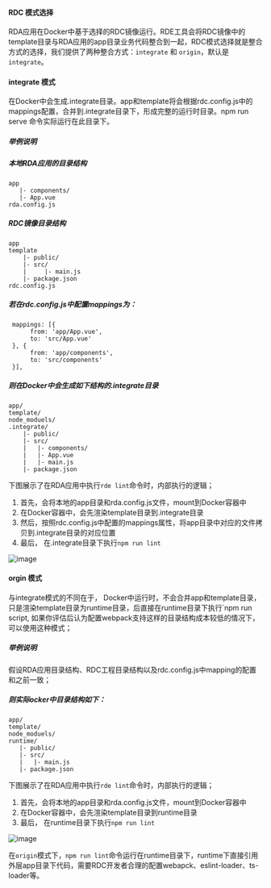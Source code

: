 #### RDC 模式选择

RDA应用在Docker中基于选择的RDC镜像运行。RDE工具会将RDC镜像中的template目录与RDA应用的app目录业务代码整合到一起，RDC模式选择就是整合方式的选择，我们提供了两种整合方式：`integrate` 和 `origin`，默认是 `integrate`。

#### integrate 模式

在Docker中会生成.integrate目录。app和template将会根据rdc.config.js中的mappings配置，合并到.integrate目录下，形成完整的运行时目录。npm run serve 命令实际运行在此目录下。

##### 举例说明

##### 本地RDA应用的目录结构

```
app
   |- components/
   |- App.vue
rda.config.js
```

##### RDC镜像目录结构

```
app
template
    |- public/
    |- src/
    |     |- main.js
    |- package.json
rdc.config.js
```

##### 若在rdc.config.js中配置mappings为：
```
 mappings: [{
      from: 'app/App.vue',
      to: 'src/App.vue'
 }, {
      from: 'app/components',
      to: 'src/components'
 }],
```

##### 则在Docker中会生成如下结构的.integrate目录

```
app/
template/
node_moduels/
.integrate/
    |- public/
    |- src/
    |   |- components/
    |   |- App.vue
    |   |- main.js
    |- package.json
```

下图展示了在RDA应用中执行`rde lint`命令时，内部执行的逻辑；
1. 首先，会将本地的app目录和rda.config.js文件，mount到Docker容器中
2. 在Docker容器中，会先渲染template目录到.integrate目录
3. 然后，按照rdc.config.js中配置的mappings属性，将app目录中对应的文件拷贝到.integrate目录的对应位置
4. 最后， 在.integrate目录下执行`npm run lint`

![image](https://haitao.nos.netease.com/34469a3b-e541-4d5e-b1b2-87b967c7b502_860_589.png)

#### orgin 模式

与integrate模式的不同在于， Docker中运行时，不会合并app和template目录，只是渲染template目录为runtime目录，后直接在runtime目录下执行`npm run script, 如果你评估后认为配置webpack支持这样的目录结构成本较低的情况下，可以使用这种模式；

##### 举例说明

假设RDA应用目录结构、RDC工程目录结构以及rdc.config.js中mapping的配置和之前一致；

##### 则实际ocker中目录结构如下：
```
app/
template/
node_moduels/
runtime/
   |- public/
   |- src/
   |   |- main.js
   |- package.json
```

下图展示了在RDA应用中执行`rde lint`命令时，内部执行的逻辑；
1. 首先，会将本地的app目录和rda.config.js文件，mount到Docker容器中
1. 在Docker容器中，会先渲染template目录到runtime目录
1. 最后， 在runtime目录下执行`npm run lint`

![image](https://haitao.nos.netease.com/87cb27d8-e239-42ae-94b5-b179bf61f715_860_589.png)

在`origin`模式下，`npm run lint`命令运行在runtime目录下，runtime下直接引用外层app目录下代码，需要RDC开发者合理的配置webapck、eslint-loader、ts-loader等。

